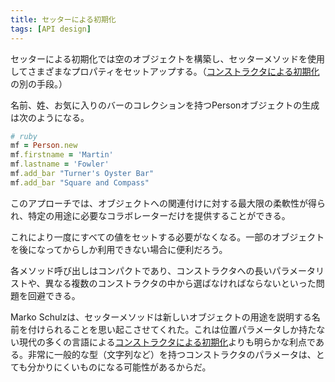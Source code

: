 ```yaml
---
title: セッターによる初期化
tags: [API design]
---
```


<!-- With setter initialization you construct an empty object and then use setter methods to setup various properties as you go. (An alterative to ConstructorInitialization.) -->

セッターによる初期化では空のオブジェクトを構築し、セッターメソッドを使用してさまざまなプロパティをセットアップする。（[コンストラクタによる初期化](/ConstructorInitialization)の別の手段。）

<!-- So create a person with firstname, lastname, and a collection of favorite bars we might see something like -->

名前、姓、お気に入りのバーのコレクションを持つPersonオブジェクトの生成は次のようになる。

```ruby
# ruby
mf = Person.new
mf.firstname = 'Martin'
mf.lastname = 'Fowler'
mf.add_bar "Turner's Oyster Bar"
mf.add_bar "Square and Compass"
```

<!-- This approach gives you the maximum flexibility in wiring up objects, allowing you to provide just the collaborators you need for a specific usage. -->

このアプローチでは、オブジェクトへの関連付けに対する最大限の柔軟性が得られ、特定の用途に必要なコラボレーターだけを提供することができる。

<!-- It frees you from having to set all the values at once - which is handy if some objects are only available at later times. -->

これにより一度にすべての値をセットする必要がなくなる。一部のオブジェクトを後になってからしか利用できない場合に便利だろう。

<!-- Each method call is compact, which avoids the problem of long parameter lists to constructors and an array of different constructors to choose from. -->

各メソッド呼び出しはコンパクトであり、コンストラクタへの長いパラメータリストや、異なる複数のコンストラクタの中から選ばなければならないといった問題を回避できる。

<!-- Marko Schulz reminded me that setter methods have names that explain their use for the new object - this is a noticeable advantage over ConstructorInitialization in most languages these days which only have positional parameters. Constructor parameters with very general types (strings etc) can easily get very cryptic. -->

Marko Schulzは、セッターメソッドは新しいオブジェクトの用途を説明する名前を付けられることを思い起こさせてくれた。これは位置パラメータしか持たない現代の多くの言語による[コンストラクタによる初期化](/ConstructorInitialization)よりも明らかな利点である。非常に一般的な型（文字列など）を持つコンストラクタのパラメータは、とても分かりにくいものになる可能性があるからだ。

